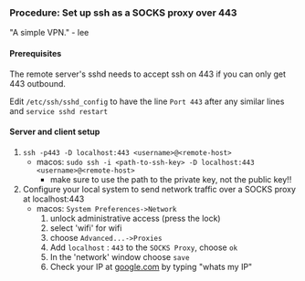 ### Procedure: Set up ssh as a SOCKS proxy over 443

"A simple VPN." - lee


#### Prerequisites

The remote server's sshd needs to accept ssh on 443 if you can only get 443 outbound.

Edit `/etc/ssh/sshd_config` to have the line `Port 443` after any similar lines and `service sshd restart`


#### Server and client setup

1. `ssh -p443 -D localhost:443 <username>@<remote-host>`
    - macos: `sudo ssh -i <path-to-ssh-key> -D localhost:443 <username>@<remote-host>`
        - make sure to use the path to the private key, not the public key!!
2. Configure your local system to send network traffic over a SOCKS proxy at localhost:443
    - macos: `System Preferences->Network`
        1. unlock administrative access (press the lock)
        2. select 'wifi' for wifi 
        3. choose `Advanced...->Proxies`
        4. Add `localhost` : `443` to the `SOCKS Proxy`, choose `ok`
        5. In the 'network' window choose `save`
        6. Check your IP at [google.com](google.com) by typing "whats my IP"


